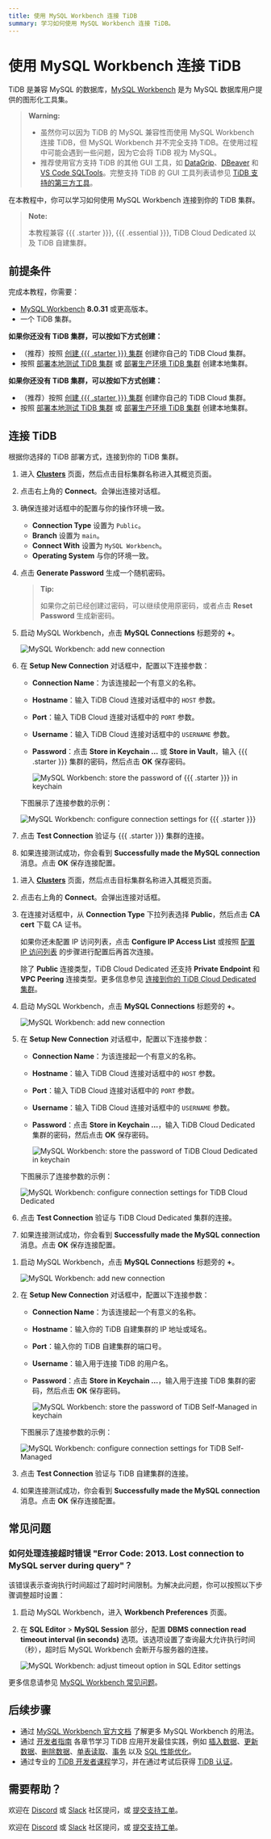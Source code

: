 ```yaml
---
title: 使用 MySQL Workbench 连接 TiDB
summary: 学习如何使用 MySQL Workbench 连接 TiDB。
---
```


# 使用 MySQL Workbench 连接 TiDB

TiDB 是兼容 MySQL 的数据库，[MySQL Workbench](https://www.mysql.com/products/workbench/) 是为 MySQL 数据库用户提供的图形化工具集。

> **Warning:**
>
> - 虽然你可以因为 TiDB 的 MySQL 兼容性而使用 MySQL Workbench 连接 TiDB，但 MySQL Workbench 并不完全支持 TiDB。在使用过程中可能会遇到一些问题，因为它会将 TiDB 视为 MySQL。
> - 推荐使用官方支持 TiDB 的其他 GUI 工具，如 [DataGrip](/develop/dev-guide-gui-datagrip.md)、[DBeaver](/develop/dev-guide-gui-dbeaver.md) 和 [VS Code SQLTools](/develop/dev-guide-gui-vscode-sqltools.md)。完整支持 TiDB 的 GUI 工具列表请参见 [TiDB 支持的第三方工具](/develop/dev-guide-third-party-support.md#gui)。

在本教程中，你可以学习如何使用 MySQL Workbench 连接到你的 TiDB 集群。

> **Note:**
>
> 本教程兼容 {{{ .starter }}}, {{{ .essential }}}, TiDB Cloud Dedicated 以及 TiDB 自建集群。

## 前提条件

完成本教程，你需要：

- [MySQL Workbench](https://dev.mysql.com/downloads/workbench/) **8.0.31** 或更高版本。
- 一个 TiDB 集群。

<CustomContent platform="tidb">

**如果你还没有 TiDB 集群，可以按如下方式创建：**

- （推荐）按照 [创建 {{{ .starter }}} 集群](/develop/dev-guide-build-cluster-in-cloud.md) 创建你自己的 TiDB Cloud 集群。
- 按照 [部署本地测试 TiDB 集群](/quick-start-with-tidb.md#deploy-a-local-test-cluster) 或 [部署生产环境 TiDB 集群](/production-deployment-using-tiup.md) 创建本地集群。

</CustomContent>
<CustomContent platform="tidb-cloud">

**如果你还没有 TiDB 集群，可以按如下方式创建：**

- （推荐）按照 [创建 {{{ .starter }}} 集群](/develop/dev-guide-build-cluster-in-cloud.md) 创建你自己的 TiDB Cloud 集群。
- 按照 [部署本地测试 TiDB 集群](https://docs.pingcap.com/tidb/stable/quick-start-with-tidb#deploy-a-local-test-cluster) 或 [部署生产环境 TiDB 集群](https://docs.pingcap.com/tidb/stable/production-deployment-using-tiup) 创建本地集群。

</CustomContent>

## 连接 TiDB

根据你选择的 TiDB 部署方式，连接到你的 TiDB 集群。

<SimpleTab>
<div label="{{{ .starter }}} or Essential">

1. 进入 [**Clusters**](https://tidbcloud.com/console/clusters) 页面，然后点击目标集群名称进入其概览页面。

2. 点击右上角的 **Connect**。会弹出连接对话框。

3. 确保连接对话框中的配置与你的操作环境一致。

    - **Connection Type** 设置为 `Public`。
    - **Branch** 设置为 `main`。
    - **Connect With** 设置为 `MySQL Workbench`。
    - **Operating System** 与你的环境一致。

4. 点击 **Generate Password** 生成一个随机密码。

    > **Tip:**
    >
    > 如果你之前已经创建过密码，可以继续使用原密码，或者点击 **Reset Password** 生成新密码。

5. 启动 MySQL Workbench，点击 **MySQL Connections** 标题旁的 **+**。

    ![MySQL Workbench: add new connection](/media/develop/mysql-workbench-add-new-connection.png)

6. 在 **Setup New Connection** 对话框中，配置以下连接参数：

    - **Connection Name**：为该连接起一个有意义的名称。
    - **Hostname**：输入 TiDB Cloud 连接对话框中的 `HOST` 参数。
    - **Port**：输入 TiDB Cloud 连接对话框中的 `PORT` 参数。
    - **Username**：输入 TiDB Cloud 连接对话框中的 `USERNAME` 参数。
    - **Password**：点击 **Store in Keychain ...** 或 **Store in Vault**，输入 {{{ .starter }}} 集群的密码，然后点击 **OK** 保存密码。

        ![MySQL Workbench: store the password of {{{ .starter }}} in keychain](/media/develop/mysql-workbench-store-password-in-keychain.png)

    下图展示了连接参数的示例：

    ![MySQL Workbench: configure connection settings for {{{ .starter }}}](/media/develop/mysql-workbench-connection-config-serverless-parameters.png)

7. 点击 **Test Connection** 验证与 {{{ .starter }}} 集群的连接。

8. 如果连接测试成功，你会看到 **Successfully made the MySQL connection** 消息。点击 **OK** 保存连接配置。

</div>
<div label="TiDB Cloud Dedicated">

1. 进入 [**Clusters**](https://tidbcloud.com/console/clusters) 页面，然后点击目标集群名称进入其概览页面。

2. 点击右上角的 **Connect**。会弹出连接对话框。

3. 在连接对话框中，从 **Connection Type** 下拉列表选择 **Public**，然后点击 **CA cert** 下载 CA 证书。

    如果你还未配置 IP 访问列表，点击 **Configure IP Access List** 或按照 [配置 IP 访问列表](https://docs.pingcap.com/tidbcloud/configure-ip-access-list) 的步骤进行配置后再首次连接。

    除了 **Public** 连接类型，TiDB Cloud Dedicated 还支持 **Private Endpoint** 和 **VPC Peering** 连接类型。更多信息参见 [连接到你的 TiDB Cloud Dedicated 集群](https://docs.pingcap.com/tidbcloud/connect-to-tidb-cluster)。

4. 启动 MySQL Workbench，点击 **MySQL Connections** 标题旁的 **+**。

    ![MySQL Workbench: add new connection](/media/develop/mysql-workbench-add-new-connection.png)

5. 在 **Setup New Connection** 对话框中，配置以下连接参数：

    - **Connection Name**：为该连接起一个有意义的名称。
    - **Hostname**：输入 TiDB Cloud 连接对话框中的 `HOST` 参数。
    - **Port**：输入 TiDB Cloud 连接对话框中的 `PORT` 参数。
    - **Username**：输入 TiDB Cloud 连接对话框中的 `USERNAME` 参数。
    - **Password**：点击 **Store in Keychain ...**，输入 TiDB Cloud Dedicated 集群的密码，然后点击 **OK** 保存密码。

        ![MySQL Workbench: store the password of TiDB Cloud Dedicated in keychain](/media/develop/mysql-workbench-store-dedicated-password-in-keychain.png)

    下图展示了连接参数的示例：

    ![MySQL Workbench: configure connection settings for TiDB Cloud Dedicated](/media/develop/mysql-workbench-connection-config-dedicated-parameters.png)

6. 点击 **Test Connection** 验证与 TiDB Cloud Dedicated 集群的连接。

7. 如果连接测试成功，你会看到 **Successfully made the MySQL connection** 消息。点击 **OK** 保存连接配置。

</div>
<div label="TiDB Self-Managed">

1. 启动 MySQL Workbench，点击 **MySQL Connections** 标题旁的 **+**。

    ![MySQL Workbench: add new connection](/media/develop/mysql-workbench-add-new-connection.png)

2. 在 **Setup New Connection** 对话框中，配置以下连接参数：

    - **Connection Name**：为该连接起一个有意义的名称。
    - **Hostname**：输入你的 TiDB 自建集群的 IP 地址或域名。
    - **Port**：输入你的 TiDB 自建集群的端口号。
    - **Username**：输入用于连接 TiDB 的用户名。
    - **Password**：点击 **Store in Keychain ...**，输入用于连接 TiDB 集群的密码，然后点击 **OK** 保存密码。

        ![MySQL Workbench: store the password of TiDB Self-Managed in keychain](/media/develop/mysql-workbench-store-self-hosted-password-in-keychain.png)

    下图展示了连接参数的示例：

    ![MySQL Workbench: configure connection settings for TiDB Self-Managed](/media/develop/mysql-workbench-connection-config-self-hosted-parameters.png)

3. 点击 **Test Connection** 验证与 TiDB 自建集群的连接。

4. 如果连接测试成功，你会看到 **Successfully made the MySQL connection** 消息。点击 **OK** 保存连接配置。

</div>
</SimpleTab>

## 常见问题

### 如何处理连接超时错误 "Error Code: 2013. Lost connection to MySQL server during query"？

该错误表示查询执行时间超过了超时时间限制。为解决此问题，你可以按照以下步骤调整超时设置：

1. 启动 MySQL Workbench，进入 **Workbench Preferences** 页面。
2. 在 **SQL Editor** > **MySQL Session** 部分，配置 **DBMS connection read timeout interval (in seconds)** 选项。该选项设置了查询最大允许执行时间（秒），超时后 MySQL Workbench 会断开与服务器的连接。

    ![MySQL Workbench: adjust timeout option in SQL Editor settings](/media/develop/mysql-workbench-adjust-sqleditor-read-timeout.jpg)

更多信息请参见 [MySQL Workbench 常见问题](https://dev.mysql.com/doc/workbench/en/workbench-faq.html)。

## 后续步骤

- 通过 [MySQL Workbench 官方文档](https://dev.mysql.com/doc/workbench/en/) 了解更多 MySQL Workbench 的用法。
- 通过 [开发者指南](/develop/dev-guide-overview.md) 各章节学习 TiDB 应用开发最佳实践，例如 [插入数据](/develop/dev-guide-insert-data.md)、[更新数据](/develop/dev-guide-update-data.md)、[删除数据](/develop/dev-guide-delete-data.md)、[单表读取](/develop/dev-guide-get-data-from-single-table.md)、[事务](/develop/dev-guide-transaction-overview.md) 以及 [SQL 性能优化](/develop/dev-guide-optimize-sql-overview.md)。
- 通过专业的 [TiDB 开发者课程](https://www.pingcap.com/education/)学习，并在通过考试后获得 [TiDB 认证](https://www.pingcap.com/education/certification/)。

## 需要帮助？

<CustomContent platform="tidb">

欢迎在 [Discord](https://discord.gg/DQZ2dy3cuc?utm_source=doc) 或 [Slack](https://slack.tidb.io/invite?team=tidb-community&channel=everyone&ref=pingcap-docs) 社区提问，或 [提交支持工单](/support.md)。

</CustomContent>

<CustomContent platform="tidb-cloud">

欢迎在 [Discord](https://discord.gg/DQZ2dy3cuc?utm_source=doc) 或 [Slack](https://slack.tidb.io/invite?team=tidb-community&channel=everyone&ref=pingcap-docs) 社区提问，或 [提交支持工单](https://tidb.support.pingcap.com/)。

</CustomContent>

